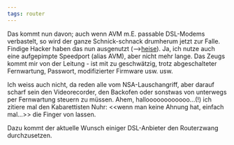 ```yaml
---
tags: router
---
```

Das kommt nun davon; auch wenn AVM m.E. passable DSL-Modems verbastelt, so wird der ganze Schnick-schnack drumherum jetzt zur Falle.
Findige Hacker haben das nun ausgenutzt (-->[heise](http://www.heise.de/newsticker/meldung/Das-Router-Desaster-Fritzbox-Update-geraet-ins-Stocken-2173043.html)). Ja, ich nutze auch eine aufgepimpte Speedport (alias AVM), aber nicht mehr lange. Das Zeugs kommt mir von der Leitung - ist mit zu geschwätzig, trotz abgeschalteter Fernwartung, Passwort, modifizierter Firmware usw. usw.

Ich weiss auch nicht, da reden alle vom NSA-Lauschangriff, aber darauf scharf sein den Videorecorder, den Backofen oder sonstwas von unterwegs per Fernwartung steuern zu müssen.
Ahem, halloooooooooooo...(!) ich zitiere mal den Kabarettisten Nuhr: <<wenn man keine Ahnung hat, einfach mal...>> die Finger von lassen.

Dazu kommt der aktuelle Wunsch einiger DSL-Anbieter den Routerzwang durchzusetzen.
